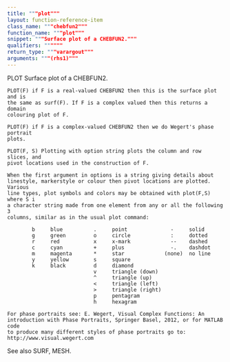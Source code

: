 ```yaml
---
title: """plot"""
layout: function-reference-item
class_name: """chebfun2"""
function_name: """plot"""
snippet: """Surface plot of a CHEBFUN2."""
qualifiers: """"""
return_type: """varargout"""
arguments: """(rhs1)"""
---
```


 PLOT  Surface plot of a CHEBFUN2.
 
    PLOT(F) if F is a real-valued CHEBFUN2 then this is the surface plot and is
    the same as surf(F). If F is a complex valued then this returns a domain
    colouring plot of F.
 
    PLOT(F) if F is a complex-valued CHEBFUN2 then we do Wegert's phase portrait
    plots.
 
    PLOT(F, S) Plotting with option string plots the column and row slices, and
    pivot locations used in the construction of F.
 
    When the first argument in options is a string giving details about
    linestyle, markerstyle or colour then pivot locations are plotted. Various
    line types, plot symbols and colors may be obtained with plot(F,S) where S i
    a character string made from one element from any or all the following 3
    columns, similar as in the usual plot command:
 
            b     blue          .     point              -     solid
            g     green         o     circle             :     dotted
            r     red           x     x-mark             --    dashed
            c     cyan          +     plus               -.    dashdot
            m     magenta       *     star             (none)  no line
            y     yellow        s     square
            k     black         d     diamond
                                v     triangle (down)
                                ^     triangle (up)
                                <     triangle (left)
                                >     triangle (right)
                                p     pentagram
                                h     hexagram
 
    For phase portraits see: E. Wegert, Visual Complex Functions: An
    introduction with Phase Portraits, Springer Basel, 2012, or for MATLAB code
    to produce many different styles of phase portraits go to:
    http://www.visual.wegert.com
  
  See also SURF, MESH.
